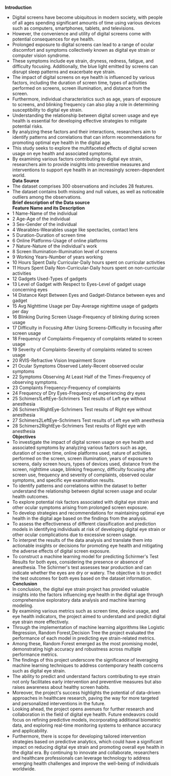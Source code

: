 **Introduction**
- Digital screens have become ubiquitous in modern society, with people of all ages spending significant amounts of time using various devices such as computers, smartphones, tablets, and televisions. 
- However, the convenience and utility of digital screens come with potential consequences for eye health. 
- Prolonged exposure to digital screens can lead to a range of ocular discomfort and symptoms collectively known as digital eye strain or computer vision syndrome.
- These symptoms include eye strain, dryness, redness, fatigue, and difficulty focusing. Additionally, the blue light emitted by screens can disrupt sleep patterns and exacerbate eye strain.
- The impact of digital screens on eye health is influenced by various factors, including the duration of screen time, types of activities performed on screens, screen illumination, and distance from the screen. 
- Furthermore, individual characteristics such as age, years of exposure to screens, and blinking frequency can also play a role in determining susceptibility to digital eye strain.
- Understanding the relationship between digital screen usage and eye health is essential for developing effective strategies to mitigate potential risks. 
- By analyzing these factors and their interactions, researchers aim to identify patterns and correlations that can inform recommendations for promoting optimal eye health in the digital age.
- This study seeks to explore the multifaceted effects of digital screen usage on eye health and associated symptoms. 
- By examining various factors contributing to digital eye strain, researchers aim to provide insights into preventive measures and interventions to support eye health in an increasingly screen-dependent world.<br />
**Data Source**<br />
- The dataset comprises 300 observations and includes 28 features.
- The dataset contains both missing and null values, as well as noticeable outliers among the observations.<br />
**Brief description of the Data source**<br />
**Feature Name and its Description**<br />
- 1	  Name-Name of the individual
- 2	  Age-Age of the individual
- 3	  Sex-Gender of the individual
- 4	  Wearables-Wearables usage like spectacles, contact lens 
- 5	  Duration-Duration of screen time
- 6	  Online Platforms-Usage of online platforms
- 7	  Nature-Nature of the individual's work
- 8	  Screen Illumination-Illumination level of screens
- 9	  Working Years-Number of years working
- 10	Hours Spent Daily Curricular-Daily hours spent on curricular activities
- 11	Hours Spent Daily Non-Curricular-Daily hours spent on non-curricular activities
- 12	Gadgets Used-Types of gadgets 
- 13	Level of Gadget with Respect to Eyes-Level of gadget usage concerning eyes
- 14	Distance Kept Between Eyes and Gadget-Distance between eyes and gadget
- 15	Avg Nighttime Usage per Day-Average nighttime usage of gadgets per day
- 16	Blinking During Screen Usage-Frequency of blinking during screen usage
- 17	Difficulty in Focusing After Using Screens-Difficulty in focusing after screen usage
- 18	Frequency of Complaints-Frequency of complaints related to screen usage
- 19	Severity of Complaints-Severity of complaints related to screen usage
- 20	RVIS-Refractive Vision Impairment Score
- 21	Ocular Symptoms Observed Lately-Recent observed ocular symptoms
- 22	Symptoms Observing At Least Half of the Times-Frequency of observing symptoms.
- 23	Complaints Frequency-Frequency of complaints
- 24	Frequency of Dry Eyes-Frequency of experiencing dry eyes
- 25	Schimers1LeftEye-Schrimers Test results of Left eye without anesthesia
- 26	Schimers1RightEye-Schrimers Test results of Right eye without anesthesia
- 27	Schimers2LeftEye-Schrimers Test results of Left eye with anesthesia
- 28	Schimers2RightEye-Schrimers Test results of Right eye with anesthesia<br />
**Objectives**<br />
- To investigate the impact of digital screen usage on eye health and associated symptoms by analyzing various factors such as age, duration of screen time, online platforms used, nature of activities performed on the screen, screen illumination, years of exposure to screens, daily screen hours, types of devices used, distance from the screen, nighttime usage, blinking frequency, difficulty focusing after screen use, frequency and severity of complaints, observed ocular symptoms, and specific eye examination results.
- To identify patterns and correlations within the dataset to better understand the relationship between digital screen usage and ocular health outcomes.
- To explore potential risk factors associated with digital eye strain and other ocular symptoms arising from prolonged screen exposure.
- To develop strategies and recommendations for maintaining optimal eye health in the digital age based on the findings from the analysis.
- To assess the effectiveness of different classification and prediction models in identifying individuals at risk of developing digital eye strain or other ocular complications due to excessive screen usage.
- To interpret the results of the data analysis and translate them into actionable insights or decisions for promoting eye health and mitigating the adverse effects of digital screen exposure.
- To construct a machine learning model for predicting Schirmer's Test Results for both eyes, considering the presence or absence of anesthesia. The Schirmer's test assesses tear production and can indicate whether the eyes are dry or watery. The objective is to predict the test outcomes for both eyes based on the dataset information.<br />
**Conclusion**<br />
- In conclusion, the digital eye strain project has provided valuable insights into the factors influencing eye health in the digital age through comprehensive exploratory data analysis and machine learning modeling.
- By examining various metrics such as screen time, device usage, and eye health indicators, the project aimed to understand and predict digital eye strain more effectively.
- Through the implementation of machine learning algorithms like Logistic Regression, Random Forest,Decision Tree the project evaluated the performance of each model in predicting eye strain-related metrics.
- Among these, Random Forest emerged as the most promising model, demonstrating high accuracy and robustness across multiple performance metrics.
- The findings of this project underscore the significance of leveraging machine learning techniques to address contemporary health concerns such as digital eye strain.
- The ability to predict and understand factors contributing to eye strain not only facilitates early intervention and preventive measures but also raises awareness about healthy screen habits.
- Moreover, the project's success highlights the potential of data-driven approaches in healthcare research, paving the way for more targeted and personalized interventions in the future.
- Looking ahead, the project opens avenues for further research and collaboration in the field of digital eye health. Future endeavors could focus on refining predictive models, incorporating additional biometric data, and exploring real-time monitoring systems to enhance accuracy and applicability.
- Furthermore, there is scope for developing tailored intervention strategies based on predictive analytics, which could have a significant impact on reducing digital eye strain and promoting overall eye health in the digital era. By continuing to innovate and collaborate, researchers and healthcare professionals can leverage technology to address emerging health challenges and improve the well-being of individuals worldwide.
